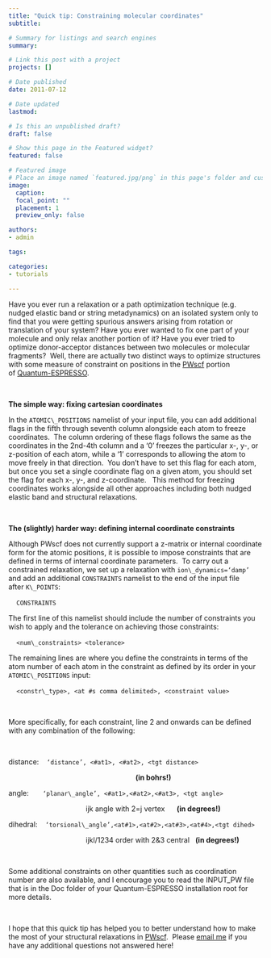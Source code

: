 ```yaml
---
title: "Quick tip: Constraining molecular coordinates"
subtitle: 

# Summary for listings and search engines
summary: 

# Link this post with a project
projects: []

# Date published
date: 2011-07-12

# Date updated
lastmod: 

# Is this an unpublished draft?
draft: false

# Show this page in the Featured widget?
featured: false

# Featured image
# Place an image named `featured.jpg/png` in this page's folder and customize its options here.
image:
  caption: 
  focal_point: ""
  placement: 1
  preview_only: false

authors:
- admin

tags:

categories:
- tutorials

---
```

Have you ever run a relaxation or a path optimization technique (e.g. nudged elastic band or string metadynamics) on an isolated system only to find that you were getting spurious answers arising from rotation or translation of your system? Have you ever wanted to fix one part of your molecule and only relax another portion of it? Have you ever tried to optimize donor-acceptor distances between two molecules or molecular fragments?  Well, there are actually two distinct ways to optimize structures with some measure of constraint on positions in the [PWscf](http://www.pwscf.org/ "http://www.pwscf.org") portion of [Quantum-ESPRESSO](http://quantum-espresso.org/ "http://quantum-espresso.org").


 


**The simple way: fixing cartesian coordinates**


In the `ATOMIC\_POSITIONS` namelist of your input file, you can add additional flags in the fifth through seventh column alongside each atom to freeze coordinates.  The column ordering of these flags follows the same as the coordinates in the 2nd-4th column and a ‘0’ freezes the particular x-, y-, or z-position of each atom, while a ‘1’ corresponds to allowing the atom to move freely in that direction.  You don’t have to set this flag for each atom, but once you set a single coordinate flag on a given atom, you should set the flag for each x-, y-, and z-coordinate.   This method for freezing coordinates works alongside all other approaches including both nudged elastic band and structural relaxations.


 


**The (slightly) harder way: defining internal coordinate constraints**


Although PWscf does not currently support a z-matrix or internal coordinate form for the atomic positions, it is possible to impose constraints that are defined in terms of internal coordinate parameters.  To carry out a constrained relaxation, we set up a relaxation with `ion\_dynamics=‘damp’` and add an additional `CONSTRAINTS` namelist to the end of the input file after `K\_POINTS`:


    ```CONSTRAINTS```


The first line of this namelist should include the number of constraints you wish to apply and the tolerance on achieving those constraints:


    ```<num\_constraints> <tolerance>```


The remaining lines are where you define the constraints in terms of the atom number of each atom in the constraint as defined by its order in your `ATOMIC\_POSITIONS` input:


    ```<constr\_type>, <at #s comma delimited>, <constraint value>```


 


More specifically, for each constraint, line 2 and onwards can be defined with any combination of the following:


 


distance:    `‘distance’, <#at1>, <#at2>, <tgt distance>` 


                                                                **(in bohrs!)**


angle:       `‘planar\_angle’, <#at1>,<#at2>,<#at3>, <tgt angle>` 


                                       ijk angle with 2=j vertex      **(in degrees!)**


dihedral:    `‘torsional\_angle’,<at#1>,<at#2>,<at#3>,<at#4>,<tgt dihed>`


                                       ijkl/1234 order with 2&3 central   **(in degrees!)**


 


Some additional constraints on other quantities such as coordination number are also available, and I encourage you to read the INPUT\_PW file that is in the Doc folder of your Quantum-ESPRESSO installation root for more details.


 


I hope that this quick tip has helped you to better understand how to make the most of your structural relaxations in [PWscf](http://www.pwscf.org/ "http://www.pwscf.org").  Please [email me](mailto:hjkulikATmitDOTedu?subject=Questions%20about%20constraints%20quick%20tip "mailto:hjkulikATmitDOTedu?subject=Questions about constraints quick tip") if you have any additional questions not answered here!


